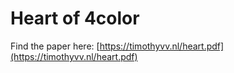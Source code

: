 # Heart of 4color

Find the paper here: [https://timothyvv.nl/heart.pdf](https://timothyvv.nl/heart.pdf)

